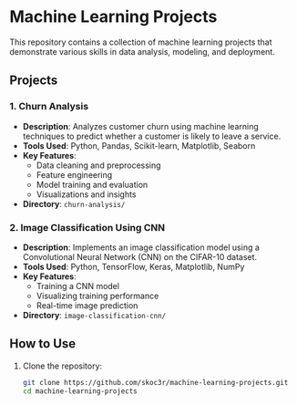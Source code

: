 # Machine Learning Projects

This repository contains a collection of machine learning projects that demonstrate various skills in data analysis, modeling, and deployment.

## Projects

### 1. Churn Analysis
- **Description**: Analyzes customer churn using machine learning techniques to predict whether a customer is likely to leave a service.
- **Tools Used**: Python, Pandas, Scikit-learn, Matplotlib, Seaborn
- **Key Features**:
  - Data cleaning and preprocessing
  - Feature engineering
  - Model training and evaluation
  - Visualizations and insights
- **Directory**: `churn-analysis/`

### 2. Image Classification Using CNN
- **Description**: Implements an image classification model using a Convolutional Neural Network (CNN) on the CIFAR-10 dataset.
- **Tools Used**: Python, TensorFlow, Keras, Matplotlib, NumPy
- **Key Features**:
  - Training a CNN model
  - Visualizing training performance
  - Real-time image prediction
- **Directory**: `image-classification-cnn/`

## How to Use
1. Clone the repository:
   ```bash
   git clone https://github.com/skoc3r/machine-learning-projects.git
   cd machine-learning-projects
